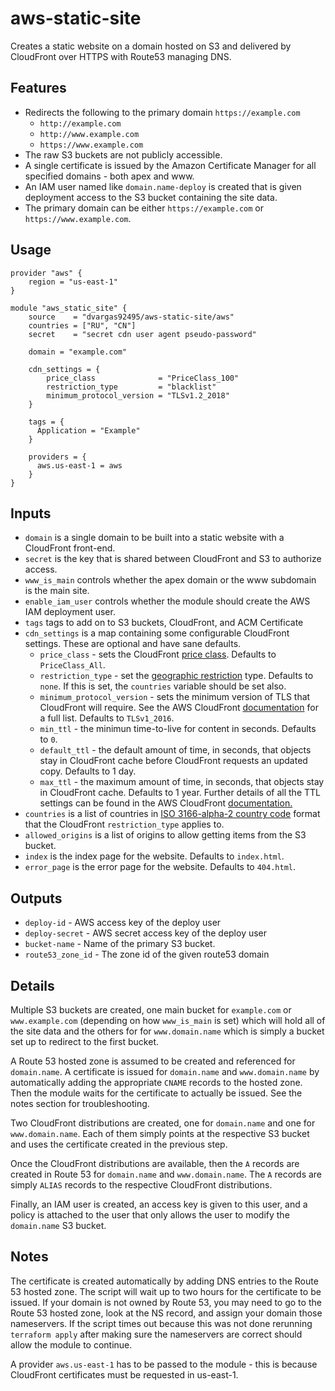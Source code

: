 # aws-static-site

Creates a static website on a domain hosted on S3 and delivered by CloudFront over HTTPS with Route53 managing DNS.

## Features

- Redirects the following to the primary domain `https://example.com`
  - `http://example.com`
  - `http://www.example.com`
  - `https://www.example.com`
- The raw S3 buckets are not publicly accessible.
- A single certificate is issued by the Amazon Certificate Manager for all specified domains - both apex and www.
- An IAM user named like `domain.name-deploy` is created that is given deployment access to the S3 bucket containing the site data.
- The primary domain can be either `https://example.com` or `https://www.example.com`.

## Usage

```hcl
provider "aws" {
    region = "us-east-1"
}

module "aws_static_site" {
    source    = "dvargas92495/aws-static-site/aws"
    countries = ["RU", "CN"]
    secret    = "secret cdn user agent pseudo-password"

    domain = "example.com"

    cdn_settings = {
        price_class              = "PriceClass_100"
        restriction_type         = "blacklist"
        minimum_protocol_version = "TLSv1.2_2018"
    }

    tags = {
      Application = "Example"
    }

    providers = {
      aws.us-east-1 = aws
    }
}
```

## Inputs

- `domain` is a single domain to be built into a static website with a CloudFront front-end.
- `secret` is the key that is shared between CloudFront and S3 to authorize access.
- `www_is_main` controls whether the apex domain or the www subdomain is the main site.
- `enable_iam_user` controls whether the module should create the AWS IAM deployment user.
- `tags` tags to add on to S3 buckets, CloudFront, and ACM Certificate
- `cdn_settings` is a map containing some configurable CloudFront settings. These are optional and have sane defaults.
  - `price_class` - sets the CloudFront [price class](https://docs.aws.amazon.com/AmazonCloudFront/latest/DeveloperGuide/PriceClass.html). Defaults to `PriceClass_All`.
  - `restriction_type` - set the [geographic restriction](https://docs.aws.amazon.com/AmazonCloudFront/latest/DeveloperGuide/georestrictions.html) type. Defaults to `none`. If this is set, the `countries` variable should be set also.
  - `minimum_protocol_version` - sets the minimum version of TLS that CloudFront will require. See the AWS CloudFront [documentation](https://docs.aws.amazon.com/AmazonCloudFront/latest/DeveloperGuide/secure-connections-supported-viewer-protocols-ciphers.html#secure-connections-supported-ciphers) for a full list. Defaults to `TLSv1_2016`.
  - `min_ttl` - the minimun time-to-live for content in seconds. Defaults to `0`.
  - `default_ttl` - the default amount of time, in seconds, that objects stay in CloudFront cache before CloudFront requests an updated copy. Defaults to 1 day.
  - `max_ttl` - the maximum amount of time, in seconds, that objects stay in CloudFront cache. Defaults to 1 year. Further details of all the TTL settings can be found in the AWS CloudFront [documentation.](https://docs.aws.amazon.com/AmazonCloudFront/latest/DeveloperGuide/Expiration.html)
- `countries` is a list of countries in [ISO 3166-alpha-2 country code](https://en.wikipedia.org/wiki/ISO_3166-1_alpha-2#Officially_assigned_code_elements) format that the CloudFront `restriction_type` applies to.
- `allowed_origins` is a list of origins to allow getting items from the S3 bucket.
- `index` is the index page for the website. Defaults to `index.html`.
- `error_page` is the error page for the website. Defaults to `404.html`.

## Outputs

- `deploy-id` - AWS access key of the deploy user
- `deploy-secret` - AWS secret access key of the deploy user
- `bucket-name` - Name of the primary S3 bucket.
- `route53_zone_id` - The zone id of the given route53 domain

## Details

Multiple S3 buckets are created, one main bucket for `example.com` or `www.example.com` (depending on how `www_is_main` is set) which will hold all of the site data and the others for for `www.domain.name` which is simply a bucket set up to redirect to the first bucket.

A Route 53 hosted zone is assumed to be created and referenced for `domain.name`. A certificate is issued for `domain.name` and `www.domain.name` by automatically adding the appropriate `CNAME` records to the hosted zone. Then the module waits for the certificate to actually be issued. See the notes section for troubleshooting.

Two CloudFront distributions are created, one for `domain.name` and one for `www.domain.name`. Each of them simply points at the respective S3 bucket and uses the certificate created in the previous step.

Once the CloudFront distributions are available, then the `A` records are created in Route 53 for `domain.name` and `www.domain.name`. The `A` records are simply `ALIAS` records to the respective CloudFront distributions.

Finally, an IAM user is created, an access key is given to this user, and a policy is attached to the user that only allows the user to modify the `domain.name` S3 bucket.

## Notes

The certificate is created automatically by adding DNS entries to the Route 53 hosted zone. The script will wait up to two hours for the certificate to be issued. If your domain is not owned by Route 53, you may need to go to the Route 53 hosted zone, look at the NS record, and assign your domain those nameservers. If the script times out because this was not done rerunning `terraform apply` after making sure the nameservers are correct should allow the module to continue.

A provider `aws.us-east-1` has to be passed to the module - this is because CloudFront certificates must be requested 
in us-east-1.